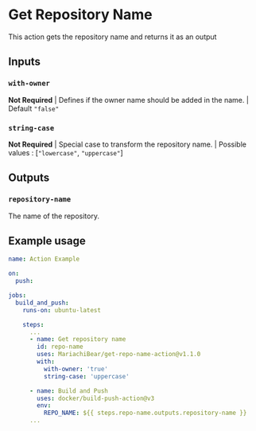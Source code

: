 # Get Repository Name

This action gets the repository name and returns it as an output

## Inputs

### `with-owner`

**Not Required** | Defines if the owner name should be added in the name. | Default `"false"`

### `string-case`

**Not Required** | Special case to transform the repository name. | Possible values : [`"lowercase"`, `"uppercase"`]

## Outputs

### `repository-name`

The name of the repository.

## Example usage

```yml
name: Action Example

on:
  push:

jobs:
  build_and_push:
    runs-on: ubuntu-latest

    steps:
      ...
      - name: Get repository name
        id: repo-name
        uses: MariachiBear/get-repo-name-action@v1.1.0
        with:
          with-owner: 'true'
          string-case: 'uppercase'

      - name: Build and Push 
        uses: docker/build-push-action@v3
        env:
          REPO_NAME: ${{ steps.repo-name.outputs.repository-name }}
      ...

```
